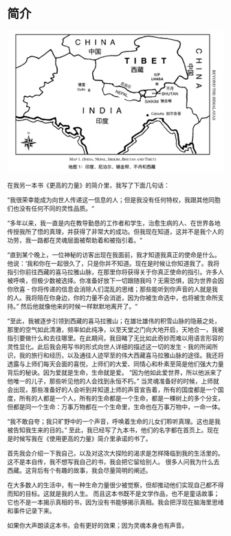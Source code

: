 # 简介

![&#x5730;&#x56FE;1: &#x5370;&#x5EA6;&#x3001;&#x5C3C;&#x6CCA;&#x5C14;&#x3001;&#x9521;&#x91D1;&#x90A6;&#x3001;&#x4E0D;&#x4E39;&#x548C;&#x897F;&#x85CF;](.gitbook/assets/screen-shot-2020-05-02-at-2.26.41-pm.png)

在我另一本书《更高的力量》的简介里，我写了下面几句话：

“我很荣幸能成为向世人传递这一信息的人；但是我没有任何特权，我跟其他同胞们也没有任何不同的灵性品质。“

“多年以来，我一直是内在教导勤恳的工作者和学生，治愈生病的人、在世界各地传授我所了悟的真理，并获得了非常大的成功。但我现在知道，这并不是我个人的功劳，我一路都在灵魂层面被帮助着和被指引着。“

“直到某个晚上，一位神秘的访客出现在我面前，我才知道我真正的使命是什么。他说：‘我和你在一起很久了，只是你并不知道。现在是时候让你知道我了。我将指引你前往西藏的喜马拉雅山脉，在那里你将获得关于你真正使命的指引。许多人被呼唤，但极少数被选择。你准备好放下一切跟随我吗？无需恐惧，因为世界会因你欣喜 - 你将传递的信息会消除人们混乱的思绪；那些能听到你声音的人就是我的人。我将陪在你身边，你的力量不会消逝，因为你被生命选中，也将被生命所支持。” 然后他就像他来的时候一样默默地离开了。“

“至此，我被逐步引领到西藏的喜马拉雅山；在雄壮雄伟的积雪山脉的隐蔽之处，那里的空气如此清澈，频率如此纯净，以至天堂之门向大地开启，天地合一，我被指引要做什么和去往哪里。在此期间，我目睹了无比如此奇妙而难以用语言形容的灵性显化。此后我会用写书的形式向世人详细的描述这一切的发生 - 我的所闻所识，我的旅行和经历，以及通往人迹罕至的伟大西藏喜马拉雅山脉的途径。我还将透露与上师们每天会面的喜悦，上师们的大爱、同情心和朴素至简是他们强大力量背后的秘诀。因为爱就是生命，生命就是爱。 “因为他如此爱世界，所以他派来了他唯一的儿子，那些听见他的人会找到永恒不朽。” 当灵魂准备好的时候，上师就会出现，那些准备好的人会听到并知道上师的声音宣告着，所有的国度都是一个国度，所有的人都是一个人，所有的生命都是一个生命，都是一棵树上的多个分支，但都是同一个生命：万事万物都在一个生命里，生命也在万事万物中，一命一体。

“我不敢自夸；我只旷野中的一个声音，呼唤着生命的儿女们聆听真理。这也是我被告知我生来的目的。” 至此，我已经写了九本书，他们的名字都在首页上。现在是时候写我在《使用更高的力量》简介里承诺的书了。

首先我会介绍一下我自己，以及对这次大探险的渴求是怎样降临到我的生活里的。 这不是本自传，我不想写我自己的书，我会把它留给别人。 很多人问我为什么去西藏。这背后有个有趣的故事，我会尽量简明的阐述。

在大多数人的生活中，有一种生命力量很少被觉察，但却推动他们实现自己都不得而知的目标。这就是我的人生。 而且这本书既不是文学作品，也不是童话故事；它也不是一本揭示真相的书，因为没有书能够揭示真相。我会把浮现在脑海里思绪和事件记录下来。

如果你大声朗读这本书，会有更好的效果；因为灵魂本身也有声音。

